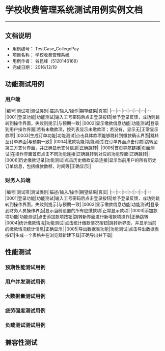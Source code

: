 # 学校收费管理系统测试用例实例文档
----------------
## 文档说明
- 用例编号： TestCase_CollegePay
- 项目名称： 学校收费管理系统
- 用例作者： 谷昆峰（5120146169）
- 完成日期： 2016/12/19
## 功能测试用例
### 用户端
|编号|测试项|测试类别|描述/输入/操作|期望结果|真实|
|:-:|:-:|:-:|:-:|:-:|:-:|:-:
|0001|登录功能|功能测试|输入工号密码后点击登录按钮|给予登录反馈，成功则跳转到操作界面，失败则提示|与预期一致|
|0002|显示缴款信息功能|功能测试|登录到用户操作界面|若有未缴款项，按列表显示未缴款项；若没有，显示无|正常显示款项|
|0003|生成订单功能|功能测试|点击具体款项能够跳转到缴款确认界面|跳转至订单界面|与预期一致||
|0004|缴款功能|功能测试|在订单界面点击付款|跳转至第三方支付界面，并正确显示支付信息|正确跳转||
|0005|首页导航链接|页面测试|在操作界面首页点击不同功能连接|正确跳转到对应的功能界面|正确跳转||
|0006|历史缴款记录|功能测试|点击历史缴款记录连接|显示当前用户的所有历史订单信息，包括缴款数额，时间等|正确显示||
### 财务人员端
|编号|测试项|测试类别|描述/输入/操作|期望结果|真实|
|:-:|:-:|:-:|:-:|:-:|:-:|:-:
|0001|登录功能|功能测试|输入工号密码后点击登录按钮|给予登录反馈，成功则跳转到操作界面，失败则提示|与预期一致|
|0002|显示缴款信息功能|功能测试|登录到财务人员操作界面|显示当前设置的所有应缴款项|正常显示款项|
|0003|添加款项功能|功能测试|点击添加款项按钮|跳转新界面进行新增款项操作|正确跳转
|0004|统计缴款情况|功能测试|点击统计缴款情况按钮|跳转新界面，并显示当前的缴款情况统计信息|正确显示|
|0005|导出数据表功能|功能测试|点击导出数据表按钮|生成一个表格并在浏览器新建下载|正确导出并下载|
## 性能测试
### 预期性能测试用例

### 用户并发测试用例

### 大数据量测试用例

### 疲劳强度测试用例

### 负载测试测试用例

## 兼容性测试
